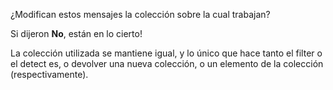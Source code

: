 ¿Modifican estos mensajes la colección sobre la cual trabajan? 

Si dijeron **No**, están en lo cierto!

La colección utilizada se mantiene igual, y lo único que hace tanto el filter o el detect es, o devolver una nueva colección, o un elemento de la colección (respectivamente).